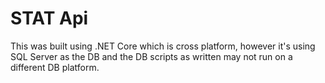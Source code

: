 # STAT Api

This was built using .NET Core which is cross platform, however it's using SQL Server as the DB and the DB scripts as written may not run on a different DB platform.
